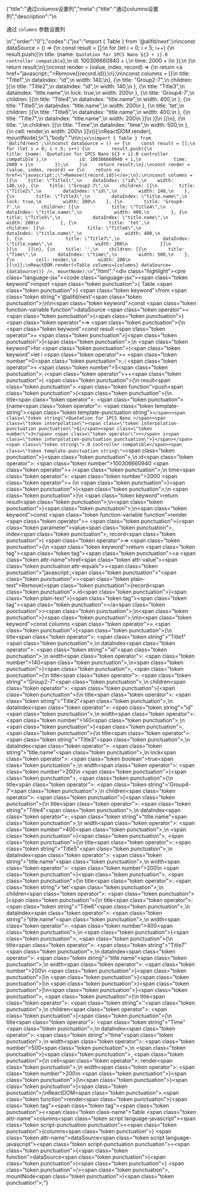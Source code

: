 {"title":"通过columns设置列","meta":{"title":"通过columns设置列","description":"\n<p>通过 <code>columns</code> 参数设置列</p>\n","order":"0"},"codes":{"jsx":"import { Table } from '@alifd/next';\n\nconst dataSource = () => {\n    const result = [];\n    for (let i = 0; i < 5; i++) {\n        result.push({\n            title: {name: `Quotation for 1PCS Nano ${3 + i}.0 controller compatible`},\n            id: 100306660940 + i,\n            time: 2000 + i\n        });\n    }\n    return result;\n};\nconst render = (value, index, record) => {\n    return <a href=\"javascript:;\">Remove({record.id})</a>;\n};\n\nconst columns = [{\n    title: \"Title1\",\n    dataIndex: \"id\",\n    width: 140,\n}, {\n    title: \"Group2-7\",\n    children: [{\n        title: \"Title2\",\n        dataIndex: \"id\",\n        width: 140,\n    }, {\n        title: \"Title3\",\n        dataIndex: \"title.name\",\n        lock: true,\n        width: 200\n    }, {\n        title: 'Group4-7',\n        children: [{\n            title: \"Title4\",\n            dataIndex: \"title.name\",\n            width: 400,\n        }, {\n            title: \"Title5\",\n            dataIndex: \"title.name\",\n            width: 200\n        }, {\n            title: 'tet',\n            children: [{\n                title: \"Title6\",\n                dataIndex: \"title.name\",\n                width: 400,\n            }, {\n                title: \"Title7\",\n                dataIndex: \"title.name\",\n                width: 200\n            }]\n        }]\n    }]\n}, {\n    title: '',\n    children: [{\n        title: \"Time\",\n        dataIndex: \"time\",\n        width: 500,\n    }, {\n        cell: render,\n        width: 200\n    }]\n}];\nReactDOM.render(<Table columns={columns} dataSource={dataSource()} />, mountNode);\n"},"body":"\n\n````jsx\nimport { Table } from '@alifd/next';\n\nconst dataSource = () => {\n    const result = [];\n    for (let i = 0; i < 5; i++) {\n        result.push({\n            title: {name: `Quotation for 1PCS Nano ${3 + i}.0 controller compatible`},\n            id: 100306660940 + i,\n            time: 2000 + i\n        });\n    }\n    return result;\n};\nconst render = (value, index, record) => {\n    return <a href=\"javascript:;\">Remove({record.id})</a>;\n};\n\nconst columns = [{\n    title: \"Title1\",\n    dataIndex: \"id\",\n    width: 140,\n}, {\n    title: \"Group2-7\",\n    children: [{\n        title: \"Title2\",\n        dataIndex: \"id\",\n        width: 140,\n    }, {\n        title: \"Title3\",\n        dataIndex: \"title.name\",\n        lock: true,\n        width: 200\n    }, {\n        title: 'Group4-7',\n        children: [{\n            title: \"Title4\",\n            dataIndex: \"title.name\",\n            width: 400,\n        }, {\n            title: \"Title5\",\n            dataIndex: \"title.name\",\n            width: 200\n        }, {\n            title: 'tet',\n            children: [{\n                title: \"Title6\",\n                dataIndex: \"title.name\",\n                width: 400,\n            }, {\n                title: \"Title7\",\n                dataIndex: \"title.name\",\n                width: 200\n            }]\n        }]\n    }]\n}, {\n    title: '',\n    children: [{\n        title: \"Time\",\n        dataIndex: \"time\",\n        width: 500,\n    }, {\n        cell: render,\n        width: 200\n    }]\n}];\nReactDOM.render(<Table columns={columns} dataSource={dataSource()} />, mountNode);\n````","html":"<script>(function(){\"use strict\";\n\nvar _next = require(\"@alifd/next\");\n\nvar dataSource = function dataSource() {\n    var result = [];\n    for (var i = 0; i < 5; i++) {\n        result.push({\n            title: { name: \"Quotation for 1PCS Nano \" + (3 + i) + \".0 controller compatible\" },\n            id: 100306660940 + i,\n            time: 2000 + i\n        });\n    }\n    return result;\n};\nvar render = function render(value, index, record) {\n    return React.createElement(\n        \"a\",\n        { href: \"javascript:;\" },\n        \"Remove(\",\n        record.id,\n        \")\"\n    );\n};\n\nvar columns = [{\n    title: \"Title1\",\n    dataIndex: \"id\",\n    width: 140\n}, {\n    title: \"Group2-7\",\n    children: [{\n        title: \"Title2\",\n        dataIndex: \"id\",\n        width: 140\n    }, {\n        title: \"Title3\",\n        dataIndex: \"title.name\",\n        lock: true,\n        width: 200\n    }, {\n        title: 'Group4-7',\n        children: [{\n            title: \"Title4\",\n            dataIndex: \"title.name\",\n            width: 400\n        }, {\n            title: \"Title5\",\n            dataIndex: \"title.name\",\n            width: 200\n        }, {\n            title: 'tet',\n            children: [{\n                title: \"Title6\",\n                dataIndex: \"title.name\",\n                width: 400\n            }, {\n                title: \"Title7\",\n                dataIndex: \"title.name\",\n                width: 200\n            }]\n        }]\n    }]\n}, {\n    title: '',\n    children: [{\n        title: \"Time\",\n        dataIndex: \"time\",\n        width: 500\n    }, {\n        cell: render,\n        width: 200\n    }]\n}];\nReactDOM.render(React.createElement(_next.Table, { columns: columns, dataSource: dataSource() }), mountNode);})()</script><div class=\"highlight\"><pre class=\"language-jsx\"><code class=\"language-jsx\"><span class=\"token keyword\">import</span> <span class=\"token punctuation\">{</span> Table <span class=\"token punctuation\">}</span> <span class=\"token keyword\">from</span> <span class=\"token string\">'@alifd/next'</span><span class=\"token punctuation\">;</span>\n\n<span class=\"token keyword\">const</span> <span class=\"token function-variable function\">dataSource</span> <span class=\"token operator\">=</span> <span class=\"token punctuation\">(</span><span class=\"token punctuation\">)</span> <span class=\"token operator\">=></span> <span class=\"token punctuation\">{</span>\n    <span class=\"token keyword\">const</span> result <span class=\"token operator\">=</span> <span class=\"token punctuation\">[</span><span class=\"token punctuation\">]</span><span class=\"token punctuation\">;</span>\n    <span class=\"token keyword\">for</span> <span class=\"token punctuation\">(</span><span class=\"token keyword\">let</span> i <span class=\"token operator\">=</span> <span class=\"token number\">0</span><span class=\"token punctuation\">;</span> i <span class=\"token operator\">&lt;</span> <span class=\"token number\">5</span><span class=\"token punctuation\">;</span> i<span class=\"token operator\">++</span><span class=\"token punctuation\">)</span> <span class=\"token punctuation\">{</span>\n        result<span class=\"token punctuation\">.</span><span class=\"token function\">push</span><span class=\"token punctuation\">(</span><span class=\"token punctuation\">{</span>\n            title<span class=\"token operator\">:</span> <span class=\"token punctuation\">{</span>name<span class=\"token operator\">:</span> <span class=\"token template-string\"><span class=\"token template-punctuation string\">`</span><span class=\"token string\">Quotation for 1PCS Nano </span><span class=\"token interpolation\"><span class=\"token interpolation-punctuation punctuation\">${</span><span class=\"token number\">3</span> <span class=\"token operator\">+</span> i<span class=\"token interpolation-punctuation punctuation\">}</span></span><span class=\"token string\">.0 controller compatible</span><span class=\"token template-punctuation string\">`</span></span><span class=\"token punctuation\">}</span><span class=\"token punctuation\">,</span>\n            id<span class=\"token operator\">:</span> <span class=\"token number\">100306660940</span> <span class=\"token operator\">+</span> i<span class=\"token punctuation\">,</span>\n            time<span class=\"token operator\">:</span> <span class=\"token number\">2000</span> <span class=\"token operator\">+</span> i\n        <span class=\"token punctuation\">}</span><span class=\"token punctuation\">)</span><span class=\"token punctuation\">;</span>\n    <span class=\"token punctuation\">}</span>\n    <span class=\"token keyword\">return</span> result<span class=\"token punctuation\">;</span>\n<span class=\"token punctuation\">}</span><span class=\"token punctuation\">;</span>\n<span class=\"token keyword\">const</span> <span class=\"token function-variable function\">render</span> <span class=\"token operator\">=</span> <span class=\"token punctuation\">(</span><span class=\"token parameter\">value<span class=\"token punctuation\">,</span> index<span class=\"token punctuation\">,</span> record</span><span class=\"token punctuation\">)</span> <span class=\"token operator\">=></span> <span class=\"token punctuation\">{</span>\n    <span class=\"token keyword\">return</span> <span class=\"token tag\"><span class=\"token tag\"><span class=\"token punctuation\">&lt;</span>a</span> <span class=\"token attr-name\">href</span><span class=\"token attr-value\"><span class=\"token punctuation attr-equals\">=</span><span class=\"token punctuation\">\"</span>javascript:;<span class=\"token punctuation\">\"</span></span><span class=\"token punctuation\">></span></span><span class=\"token plain-text\">Remove(</span><span class=\"token punctuation\">{</span>record<span class=\"token punctuation\">.</span>id<span class=\"token punctuation\">}</span><span class=\"token plain-text\">)</span><span class=\"token tag\"><span class=\"token tag\"><span class=\"token punctuation\">&lt;/</span>a</span><span class=\"token punctuation\">></span></span><span class=\"token punctuation\">;</span>\n<span class=\"token punctuation\">}</span><span class=\"token punctuation\">;</span>\n\n<span class=\"token keyword\">const</span> columns <span class=\"token operator\">=</span> <span class=\"token punctuation\">[</span><span class=\"token punctuation\">{</span>\n    title<span class=\"token operator\">:</span> <span class=\"token string\">\"Title1\"</span><span class=\"token punctuation\">,</span>\n    dataIndex<span class=\"token operator\">:</span> <span class=\"token string\">\"id\"</span><span class=\"token punctuation\">,</span>\n    width<span class=\"token operator\">:</span> <span class=\"token number\">140</span><span class=\"token punctuation\">,</span>\n<span class=\"token punctuation\">}</span><span class=\"token punctuation\">,</span> <span class=\"token punctuation\">{</span>\n    title<span class=\"token operator\">:</span> <span class=\"token string\">\"Group2-7\"</span><span class=\"token punctuation\">,</span>\n    children<span class=\"token operator\">:</span> <span class=\"token punctuation\">[</span><span class=\"token punctuation\">{</span>\n        title<span class=\"token operator\">:</span> <span class=\"token string\">\"Title2\"</span><span class=\"token punctuation\">,</span>\n        dataIndex<span class=\"token operator\">:</span> <span class=\"token string\">\"id\"</span><span class=\"token punctuation\">,</span>\n        width<span class=\"token operator\">:</span> <span class=\"token number\">140</span><span class=\"token punctuation\">,</span>\n    <span class=\"token punctuation\">}</span><span class=\"token punctuation\">,</span> <span class=\"token punctuation\">{</span>\n        title<span class=\"token operator\">:</span> <span class=\"token string\">\"Title3\"</span><span class=\"token punctuation\">,</span>\n        dataIndex<span class=\"token operator\">:</span> <span class=\"token string\">\"title.name\"</span><span class=\"token punctuation\">,</span>\n        lock<span class=\"token operator\">:</span> <span class=\"token boolean\">true</span><span class=\"token punctuation\">,</span>\n        width<span class=\"token operator\">:</span> <span class=\"token number\">200</span>\n    <span class=\"token punctuation\">}</span><span class=\"token punctuation\">,</span> <span class=\"token punctuation\">{</span>\n        title<span class=\"token operator\">:</span> <span class=\"token string\">'Group4-7'</span><span class=\"token punctuation\">,</span>\n        children<span class=\"token operator\">:</span> <span class=\"token punctuation\">[</span><span class=\"token punctuation\">{</span>\n            title<span class=\"token operator\">:</span> <span class=\"token string\">\"Title4\"</span><span class=\"token punctuation\">,</span>\n            dataIndex<span class=\"token operator\">:</span> <span class=\"token string\">\"title.name\"</span><span class=\"token punctuation\">,</span>\n            width<span class=\"token operator\">:</span> <span class=\"token number\">400</span><span class=\"token punctuation\">,</span>\n        <span class=\"token punctuation\">}</span><span class=\"token punctuation\">,</span> <span class=\"token punctuation\">{</span>\n            title<span class=\"token operator\">:</span> <span class=\"token string\">\"Title5\"</span><span class=\"token punctuation\">,</span>\n            dataIndex<span class=\"token operator\">:</span> <span class=\"token string\">\"title.name\"</span><span class=\"token punctuation\">,</span>\n            width<span class=\"token operator\">:</span> <span class=\"token number\">200</span>\n        <span class=\"token punctuation\">}</span><span class=\"token punctuation\">,</span> <span class=\"token punctuation\">{</span>\n            title<span class=\"token operator\">:</span> <span class=\"token string\">'tet'</span><span class=\"token punctuation\">,</span>\n            children<span class=\"token operator\">:</span> <span class=\"token punctuation\">[</span><span class=\"token punctuation\">{</span>\n                title<span class=\"token operator\">:</span> <span class=\"token string\">\"Title6\"</span><span class=\"token punctuation\">,</span>\n                dataIndex<span class=\"token operator\">:</span> <span class=\"token string\">\"title.name\"</span><span class=\"token punctuation\">,</span>\n                width<span class=\"token operator\">:</span> <span class=\"token number\">400</span><span class=\"token punctuation\">,</span>\n            <span class=\"token punctuation\">}</span><span class=\"token punctuation\">,</span> <span class=\"token punctuation\">{</span>\n                title<span class=\"token operator\">:</span> <span class=\"token string\">\"Title7\"</span><span class=\"token punctuation\">,</span>\n                dataIndex<span class=\"token operator\">:</span> <span class=\"token string\">\"title.name\"</span><span class=\"token punctuation\">,</span>\n                width<span class=\"token operator\">:</span> <span class=\"token number\">200</span>\n            <span class=\"token punctuation\">}</span><span class=\"token punctuation\">]</span>\n        <span class=\"token punctuation\">}</span><span class=\"token punctuation\">]</span>\n    <span class=\"token punctuation\">}</span><span class=\"token punctuation\">]</span>\n<span class=\"token punctuation\">}</span><span class=\"token punctuation\">,</span> <span class=\"token punctuation\">{</span>\n    title<span class=\"token operator\">:</span> <span class=\"token string\">''</span><span class=\"token punctuation\">,</span>\n    children<span class=\"token operator\">:</span> <span class=\"token punctuation\">[</span><span class=\"token punctuation\">{</span>\n        title<span class=\"token operator\">:</span> <span class=\"token string\">\"Time\"</span><span class=\"token punctuation\">,</span>\n        dataIndex<span class=\"token operator\">:</span> <span class=\"token string\">\"time\"</span><span class=\"token punctuation\">,</span>\n        width<span class=\"token operator\">:</span> <span class=\"token number\">500</span><span class=\"token punctuation\">,</span>\n    <span class=\"token punctuation\">}</span><span class=\"token punctuation\">,</span> <span class=\"token punctuation\">{</span>\n        cell<span class=\"token operator\">:</span> render<span class=\"token punctuation\">,</span>\n        width<span class=\"token operator\">:</span> <span class=\"token number\">200</span>\n    <span class=\"token punctuation\">}</span><span class=\"token punctuation\">]</span>\n<span class=\"token punctuation\">}</span><span class=\"token punctuation\">]</span><span class=\"token punctuation\">;</span>\nReactDOM<span class=\"token punctuation\">.</span><span class=\"token function\">render</span><span class=\"token punctuation\">(</span><span class=\"token tag\"><span class=\"token tag\"><span class=\"token punctuation\">&lt;</span><span class=\"token class-name\">Table</span></span> <span class=\"token attr-name\">columns</span><span class=\"token script language-javascript\"><span class=\"token script-punctuation punctuation\">=</span><span class=\"token punctuation\">{</span>columns<span class=\"token punctuation\">}</span></span> <span class=\"token attr-name\">dataSource</span><span class=\"token script language-javascript\"><span class=\"token script-punctuation punctuation\">=</span><span class=\"token punctuation\">{</span><span class=\"token function\">dataSource</span><span class=\"token punctuation\">(</span><span class=\"token punctuation\">)</span><span class=\"token punctuation\">}</span></span> <span class=\"token punctuation\">/></span></span><span class=\"token punctuation\">,</span> mountNode<span class=\"token punctuation\">)</span><span class=\"token punctuation\">;</span></code></pre></div>"}